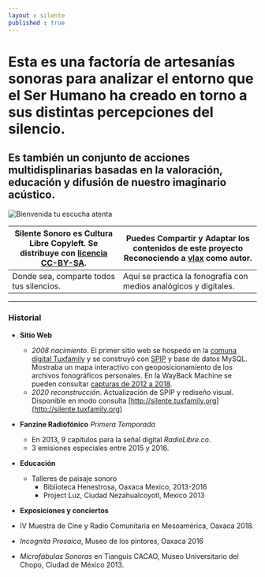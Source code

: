 ```yaml
---
layout : silente
published : true
---
```


# Esta es una factoría de artesanías sonoras para analizar el entorno que el Ser Humano ha creado en torno a sus distintas percepciones del silencio. 

## Es también un conjunto de acciones multidisplinarias basadas en la valoración, educación y difusión de nuestro imaginario acústico.

![Bienvenida tu escucha atenta](/silente/img/earlogo-dark-01.jpg)

Silente Sonoro es Cultura Libre Copyleft. Se distribuye con [licencia CC-BY-SA](LICENCE.md). | Puedes __Compartir__ y __Adaptar__ los contenidos de este proyecto __Reconociendo__ a [__vlax__](https://vlax.dyne.org) como autor.
------------ | -------------
Donde sea, comparte todos tus silencios. | Aquí se practica la fonografía con medios analógicos y digitales.


---

### Historial

* __Sitio Web__
  * _2008 nacimiento_. El primer sitio web se hospedó en la [comuna digital Tuxfamily](https://tuxfamily.org) y se construyó con [SPIP](https://spip.net) y base de datos MySQL. Mostraba un mapa interactivo con geoposicionamiento de los archivos fonográficos personales. En la WayBack Machine se pueden consultar [capturas de 2012 a 2018](https://web.archive.org/web/*/http://silente.tuxfamily.org/).
  * _2020 reconstrucción_. Actualización de SPIP y rediseño visual. Disponible en modo consulta [http://silente.tuxfamily.org](http://silente.tuxfamily.org)

* __Fanzine Radiofónico__
_Primera Temporada_
  * En 2013, 9 capítulos para la señal digital _RadioLibre.co_.
  * 3 emisiones especiales entre 2015 y 2016.

* __Educación__
  * Talleres de paisaje sonoro
    * Biblioteca Henestrosa, Oaxaca Mexico, 2013-2016
	* Project Luz, Ciudad Nezahualcoyotl, Mexico 2013

* __Exposiciones y conciertos__
 * IV Muestra de Cine y Radio Comunitaria en Mesoamérica, Oaxaca 2018.
 * _Incognita Prosaica_, Museo de los pintores, Oaxaca 2016
 * _Microfábulas Sonoras_ en Tianguis CACAO, Museo Universitario del Chopo, Ciudad de México 2013.
